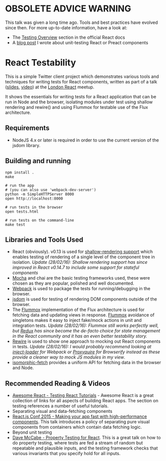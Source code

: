 # OBSOLETE ADVICE WARNING

This talk was given a long time ago. Tools and best practices have evolved since then. For more up-to-date information, have a look at:

- The [Testing Overview](https://reactjs.org/docs/testing.html) section in the official React docs
- A [blog post](https://robertknight.me.uk/posts/shallow-rendering-revisited/) I wrote about unit-testing React or Preact components

React Testability
=================

This is a simple Twitter client project which demonstrates
various tools and techniques for writing tests for React
components, written as part of a talk ([slides](https://robertknight.github.io/react-testing/docs/react-london-talk.html),  [video](https://www.youtube.com/watch?v=_RKrgouBvLM)) at the
[London React](http://www.meetup.com/London-React-User-Group/) meetup.

It shows the essentials for writing tests for a React application that can be run in Node
and the browser, isolating modules under test using shallow rendering and rewire() and
using Flummox for testable use of the Flux architecture.

## Requirements
 * NodeJS 4.x or later is required in order to use the current version of the jsdom library.

## Building and running

```
npm install .
make

# run the app
# (you can also use 'webpack-dev-server')
python -m SimpleHTTPServer 8000
open http://localhost:8000

# run tests in the browser
open tests.html

# run tests on the command-line
make test
```

## Libraries and Tools Used
 * React (obviously). v0.13 is used for [shallow-rendering support](http://facebook.github.io/react/docs/test-utils.html#shallow-rendering) which enables
   testing of rendering of a single level of the component tree in isolation.
   _Update (28/02/16): Shallow rendering support has since improved in React v0.14.7 to
   include some support for stateful components_
 * [Mocha](http://mochajs.org/) and chai are the basic testing frameworks used, these were chosen as they
   are popular, polished and well documented.
 * [Webpack](http://webpack.github.io/) is used to package the tests for running/debugging in the
   browser.
 * [jsdom](https://github.com/tmpvar/jsdom) is used for testing of rendering DOM components outside of the browser.
 * The [Flummox](https://github.com/acdlite/flummox) implementation of the Flux architecture
   is used for fetching data and updating views in response.
   [Flummox](https://github.com/acdlite/flummox) avoidance of singletons makes it
   easy to inject fake/mock actions in unit and integration tests. _Update (28/02/16): Flummox still works perfectly well,
   but [Redux](https://github.com/reactjs/redux) has since become the de-facto choice for state management in the
   React community and it has an even better testability story._
 * [Rewire](https://github.com/jhnns/rewire) is used to show one approach to mocking out
   React components in tests. _Update (28/02/16): I would probably recommend looking at
   [inject-loader](https://www.npmjs.com/package/inject-loader) for Webpack
   or [Proxyquire](https://github.com/thlorenz/proxyquire) for Browserify instead as these provide
   a cleaner way to mock JS modules in my view_.
 * [isomorphic-fetch](https://github.com/matthew-andrews/isomorphic-fetch) provides a uniform API for fetching data in the browser and Node.

## Recommended Reading & Videos
 * [Awesome React - Testing React Tutorials](https://github.com/enaqx/awesome-react#testing-react-tutorials) - Awesome React is a great collection
   of links for all aspects of building React apps. The section on testing references a number of useful tutorials.
 * Separating visual and data-fetching components
  * [React.js Conf 2015 - Making your app fast with high-performance components](https://www.youtube.com/watch?v=KYzlpRvWZ6c). This talk introduces a policy of separating pure visual components from containers which contain data fetching logic.
 * Beyond unit testing
  * [Dave McCabe - Property Testing for React](https://vimeo.com/122070164). This is a great talk on how to do property testing, where tests are fed a stream of random but repeatable and plausible inputs, and the testing framework checks that various invariants that you specify hold for all inputs.

